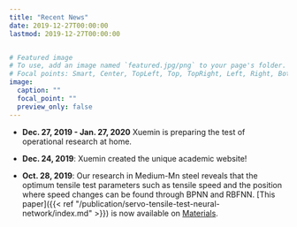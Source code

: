 ```yaml
---
title: "Recent News"
date: 2019-12-27T00:00:00
lastmod: 2019-12-27T00:00:00


# Featured image
# To use, add an image named `featured.jpg/png` to your page's folder.
# Focal points: Smart, Center, TopLeft, Top, TopRight, Left, Right, BottomLeft, Bottom, BottomRight.
image:
  caption: ""
  focal_point: ""
  preview_only: false
---
```


-   **Dec. 27, 2019 - Jan. 27, 2020**
    Xuemin is preparing the test of operational research at home.

-   **Dec. 24, 2019**:
    Xuemin created the unique academic website!
    
-   **Oct. 28, 2019**:
    Our research in Medium-Mn steel reveals that the optimum tensile test parameters
    such as tensile speed and the position where speed changes can be found through
    BPNN and RBFNN. [This paper]({{< ref "/publication/servo-tensile-test-neural-network/index.md" >}})
    is now available on [Materials](https://www.mdpi.com/1996-1944/12/22/3793). 
